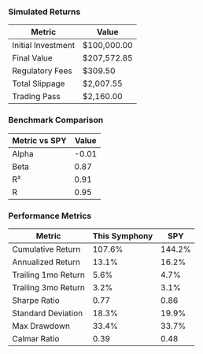 ### Simulated Returns

| Metric | Value |
|--------|--------|
| Initial Investment | $100,000.00 |
| Final Value | $207,572.85 |
| Regulatory Fees | $309.50 |
| Total Slippage | $2,007.55 |
| Trading Pass | $2,160.00 |

### Benchmark Comparison

| Metric vs SPY | Value |
|---------------|-------|
| Alpha | -0.01 |
| Beta | 0.87 |
| R² | 0.91 |
| R | 0.95 |

### Performance Metrics

| Metric | This Symphony | SPY |
|--------|--------------|-----|
| Cumulative Return | 107.6% | 144.2% |
| Annualized Return | 13.1% | 16.2% |
| Trailing 1mo Return | 5.6% | 4.7% |
| Trailing 3mo Return | 3.2% | 3.1% |
| Sharpe Ratio | 0.77 | 0.86 |
| Standard Deviation | 18.3% | 19.9% |
| Max Drawdown | 33.4% | 33.7% |
| Calmar Ratio | 0.39 | 0.48 |